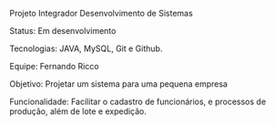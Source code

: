 Projeto Integrador Desenvolvimento de Sistemas

Status: Em desenvolvimento

Tecnologias: JAVA, MySQL, Git e Github.

Equipe: Fernando Ricco

Objetivo: Projetar um sistema para uma pequena empresa

Funcionalidade: Facilitar o cadastro de funcionários, e processos de produção, além de lote e expedição.
